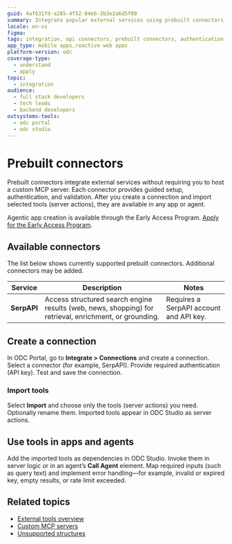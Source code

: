 ```yaml
---
guid: 4af631fd-a285-4f52-84eb-3b3e2a6d5f00
summary: Integrate popular external services using prebuilt connectors in OutSystems Developer Cloud (ODC) with guided setup, validation, and simplified authentication.
locale: en-us
figma:
tags: integration, api connectors, prebuilt connectors, authentication, outsystems developer cloud
app_type: mobile apps,reactive web apps
platform-version: odc
coverage-type:
  - understand
  - apply
topic:
  - integration
audience:
  - full stack developers
  - tech leads
  - backend developers
outsystems-tools:
  - odc portal
  - odc studio
---
```


# Prebuilt connectors

Prebuilt connectors integrate external services without requiring you to host a custom MCP server. Each connector provides guided setup, authentication, and validation. After you create a connection and import selected tools (server actions), they are available in any app or agent.

<div class="info" markdown="1">

Agentic app creation is available through the Early Access Program. [Apply for the Early Access Program](https://www.outsystems.com/low-code-platform/agentic-ai-workbench/eap-agent-workbench/).

</div>

## Available connectors

The list below shows currently supported prebuilt connectors. Additional connectors may be added.

| Service | Description | Notes |
| --- | --- | --- |
| **SerpAPI** | Access structured search engine results (web, news, shopping) for retrieval, enrichment, or grounding. | Requires a SerpAPI account and API key. |

## Create a connection

In ODC Portal, go to **Integrate > Connections** and create a connection. Select a connector (for example, SerpAPI). Provide required authentication (API key). Test and save the connection.

### Import tools

Select **Import** and choose only the tools (server actions) you need. Optionally rename them. Imported tools appear in ODC Studio as server actions.

## Use tools in apps and agents

Add the imported tools as dependencies in ODC Studio. Invoke them in server logic or in an agent’s **Call Agent** element. Map required inputs (such as query text) and implement error handling—for example, invalid or expired key, empty results, or rate limit exceeded.

## Related topics

* [External tools overview](intro.md)
* [Custom MCP servers](../tools/mcp-connectors.md)
* [Unsupported structures](unsupported-structures.md)
